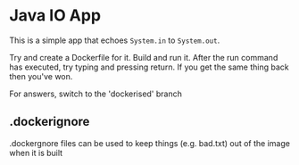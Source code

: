 # Java IO App

This is a simple app that echoes `System.in` to `System.out`.

Try and create a Dockerfile for it. Build and run it. After the run command has executed, try typing and pressing return. If you get the same thing back then you've won.

For answers, switch to the 'dockerised' branch

## .dockerignore

.dockergnore files can be used to keep things (e.g. bad.txt) out of the image when it is built
